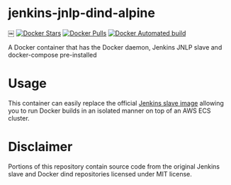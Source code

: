 # jenkins-jnlp-dind-alpine
￼
[![Docker Stars](https://img.shields.io/docker/stars/mclueppers/jenkins-jnlp-dind-alpine.svg)](https://hub.docker.com/r/mclueppers/jenkins-jnlp-dind-alpine)
[![Docker Pulls](https://img.shields.io/docker/pulls/mclueppers/jenkins-jnlp-dind-alpine.svg)](https://hub.docker.com/r/mclueppers/jenkins-jnlp-dind-alpine)
[![Docker Automated build](https://img.shields.io/docker/automated/mclueppers/jenkins-jnlp-dind-alpine.svg)](https://hub.docker.com/r/mclueppers/jenkins-jnlp-dind-alpine)

A Docker container that has the Docker daemon, Jenkins JNLP slave and docker-compose pre-installed

# Usage

This container can easily replace the official [Jenkins slave image](https://github.com/jenkinsci/docker-jnlp-slave) allowing you to run Docker builds in an isolated manner on top of an AWS ECS cluster.

# Disclaimer

Portions of this repository contain source code from the original Jenkins slave and Docker dind repositories licensed under MIT license.

